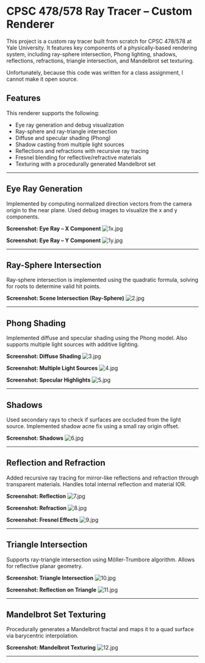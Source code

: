 
# CPSC 478/578 Ray Tracer – Custom Renderer

This project is a custom ray tracer built from scratch for CPSC 478/578 at Yale University. It features key components of a physically-based rendering system, including ray-sphere intersection, Phong lighting, shadows, reflections, refractions, triangle intersection, and Mandelbrot set texturing.

Unfortunately, because this code was written for a class assignment, I cannot make it open source.

## Features

This renderer supports the following:

- Eye ray generation and debug visualization
- Ray-sphere and ray-triangle intersection
- Diffuse and specular shading (Phong)
- Shadow casting from multiple light sources
- Reflections and refractions with recursive ray tracing
- Fresnel blending for reflective/refractive materials
- Texturing with a procedurally generated Mandelbrot set

---

## Eye Ray Generation

Implemented by computing normalized direction vectors from the camera origin to the near plane. Used debug images to visualize the x and y components.

**Screenshot: Eye Ray – X Component**
![1x.jpg](/projects/raytracer/images/1x.jpg)

**Screenshot: Eye Ray – Y Component**
![1y.jpg](/projects/raytracer/images/1y.jpg)

---

## Ray-Sphere Intersection

Ray-sphere intersection is implemented using the quadratic formula, solving for roots to determine valid hit points.

**Screenshot: Scene Intersection (Ray-Sphere)**
![2.jpg](/projects/raytracer/images/2.jpg)

---

## Phong Shading

Implemented diffuse and specular shading using the Phong model. Also supports multiple light sources with additive lighting.

**Screenshot: Diffuse Shading**
![3.jpg](/projects/raytracer/images/3.jpg)

**Screenshot: Multiple Light Sources**
![4.jpg](/projects/raytracer/images/4.jpg)

**Screenshot: Specular Highlights**
![5.jpg](/projects/raytracer/images/5.jpg)

---

## Shadows

Used secondary rays to check if surfaces are occluded from the light source. Implemented shadow acne fix using a small ray origin offset.

**Screenshot: Shadows**
![6.jpg](/projects/raytracer/images/6.jpg)

---

## Reflection and Refraction

Added recursive ray tracing for mirror-like reflections and refraction through transparent materials. Handles total internal reflection and material IOR.

**Screenshot: Reflection**
![7.jpg](/projects/raytracer/images/7.jpg)

**Screenshot: Refraction**
![8.jpg](/projects/raytracer/images/8.jpg)

**Screenshot: Fresnel Effects**
![9.jpg](/projects/raytracer/images/9.jpg)

---

## Triangle Intersection

Supports ray-triangle intersection using Möller-Trumbore algorithm. Allows for reflective planar geometry.

**Screenshot: Triangle Intersection**
![10.jpg](/projects/raytracer/images/10.jpg)

**Screenshot: Reflection on Triangle**
![11.jpg](/projects/raytracer/images/11.jpg)

---

## Mandelbrot Set Texturing

Procedurally generates a Mandelbrot fractal and maps it to a quad surface via barycentric interpolation.

**Screenshot: Mandelbrot Texturing**
![12.jpg](/projects/raytracer/images/12.jpg)

---


